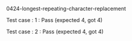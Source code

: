 
0424-longest-repeating-character-replacement


Test case : 1 : Pass
 (expected 4, got 4)



Test case : 2 : Pass
 (expected 4, got 4)



